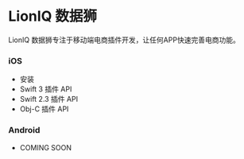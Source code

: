 # LionIQ 数据狮

LionIQ 数据狮专注于移动端电商插件开发，让任何APP快速完善电商功能。

### iOS 
- 安装
- Swift 3 插件 API
- Swift 2.3 插件 API
- Obj-C 插件 API

### Android 
- COMING SOON

